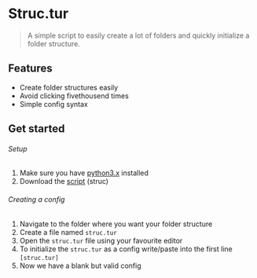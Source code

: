 # Struc.tur
> A simple script to easily create a lot of folders and quickly initialize a folder structure.

## Features
- Create folder structures easily
- Avoid clicking fivethousend times
- Simple config syntax

## Get started
###### Setup
1. Make sure you have [python3.x](https://www.python.org/downloads/) installed
2. Download the [script](https://github.com/toorusr/scripts/tree/master/struc.tur/struc) (struc)

###### Creating a config
1. Navigate to the folder where you want your folder structure
2. Create a file named `struc.tur`
3. Open the `struc.tur` file using your favourite editor
4. To initialize the `struc.tur` as a config write/paste into the first line `[struc.tur]`
5. Now we have a blank but valid config
